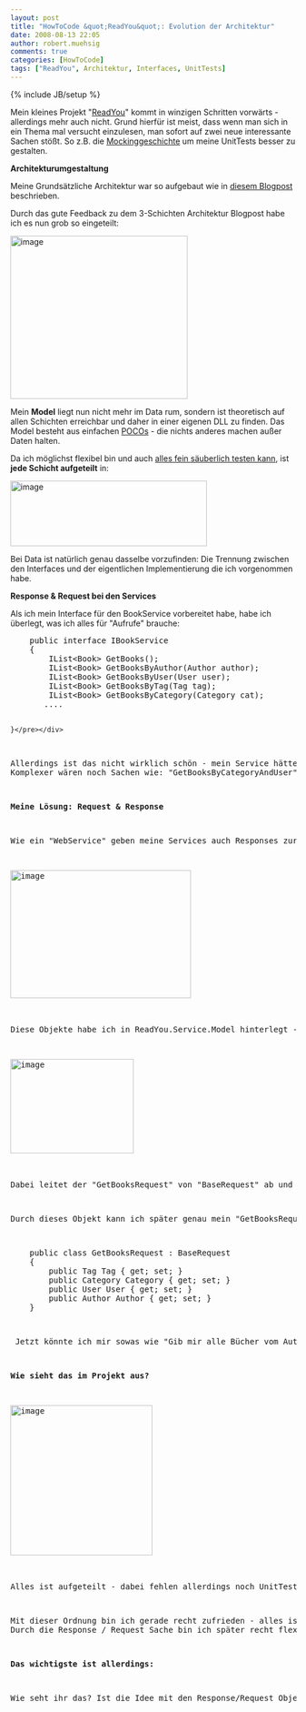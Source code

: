 ```yaml
---
layout: post
title: "HowToCode &quot;ReadYou&quot;: Evolution der Architektur"
date: 2008-08-13 22:05
author: robert.muehsig
comments: true
categories: [HowToCode]
tags: ["ReadYou", Architektur, Interfaces, UnitTests]
---
```

{% include JB/setup %}
<p>Mein kleines Projekt "<a href="{{BASE_PATH}}/category/howtocode/">ReadYou</a>" kommt in winzigen Schritten vorwärts - allerdings mehr auch nicht. Grund hierfür ist meist, dass wenn man sich in ein Thema mal versucht einzulesen, man sofort auf zwei neue interessante Sachen stößt. So z.B. die <a href="{{BASE_PATH}}/2008/08/05/howto-unittests-und-einfhrung-in-mocking-mit-rhinomocks/">Mockinggeschichte</a> um meine UnitTests besser zu gestalten.</p> <p><strong>Architekturumgestaltung</strong></p> <p>Meine Grundsätzliche Architektur war so aufgebaut wie in <a href="{{BASE_PATH}}/2008/07/09/howto-3-tier-3-schichten-architektur/">diesem Blogpost</a> beschrieben.</p> <p>Durch das gute Feedback zu dem 3-Schichten Architektur Blogpost habe ich es nun grob so eingeteilt:</p> <p><a href="{{BASE_PATH}}/assets/wp-images/image522.png"><img style="border-top-width: 0px; border-left-width: 0px; border-bottom-width: 0px; border-right-width: 0px" height="287" alt="image" src="{{BASE_PATH}}/assets/wp-images/image-thumb500.png" width="312" border="0"></a> </p> <p>Mein <strong>Model</strong> liegt nun nicht mehr im Data rum, sondern ist theoretisch auf allen Schichten erreichbar und daher in einer eigenen DLL zu finden. Das Model besteht aus einfachen <a href="http://en.wikipedia.org/wiki/POCO">POCOs</a> - die nichts anderes machen außer Daten halten. </p> <p>Da ich möglichst flexibel bin und auch <a href="{{BASE_PATH}}/2008/08/12/howto-interfacesschnittstellen-einsetzen-gute-grnde-fr-den-einsatz-von-schnittstellen/">alles fein säuberlich testen kann</a>, ist <strong>jede Schicht aufgeteilt</strong> in:</p> <p><a href="{{BASE_PATH}}/assets/wp-images/image523.png"><img style="border-right: 0px; border-top: 0px; border-left: 0px; border-bottom: 0px" height="115" alt="image" src="{{BASE_PATH}}/assets/wp-images/image-thumb501.png" width="346" border="0"></a> </p> <p>Bei Data ist natürlich genau dasselbe vorzufinden: Die Trennung zwischen den Interfaces und der eigentlichen Implementierung die ich vorgenommen habe.</p> <p><strong>Response &amp; Request bei den Services</strong></p> <p>Als ich mein Interface für den BookService vorbereitet habe, habe ich überlegt, was ich alles für "Aufrufe" brauche:</p> <div class="wlWriterSmartContent" id="scid:812469c5-0cb0-4c63-8c15-c81123a09de7:d4f6a7c6-1ee7-4324-bd3b-97844f4ac785" style="padding-right: 0px; display: inline; padding-left: 0px; float: none; padding-bottom: 0px; margin: 0px; padding-top: 0px"><pre name="code" class="c#">    public interface IBookService
    {
        IList&lt;Book&gt; GetBooks();
        IList&lt;Book&gt; GetBooksByAuthor(Author author);
        IList&lt;Book&gt; GetBooksByUser(User user);
        IList&lt;Book&gt; GetBooksByTag(Tag tag);
        IList&lt;Book&gt; GetBooksByCategory(Category cat);
       ....

    }</pre></div>
<p>Allerdings ist das nicht wirklich schön - mein Service hätte äußerst viele Methoden um Bücher ranzuholen. Einmal anhand des Autors, einmal nach Kategorie etc.<br>Komplexer wären noch Sachen wie: "GetBooksByCategoryAndUser" - heiei... für jeden Fall eine Methode zu schreiben, erscheint mir nicht sinnvoll.</p>
<p><strong>Meine Lösung: Request &amp; Response</strong></p>
<p>Wie ein "WebService" geben meine Services auch Responses zurück und verlangen ein Request Objekt:</p>
<p><a href="{{BASE_PATH}}/assets/wp-images/image524.png"><img style="border-right: 0px; border-top: 0px; border-left: 0px; border-bottom: 0px" height="225" alt="image" src="{{BASE_PATH}}/assets/wp-images/image-thumb502.png" width="318" border="0"></a> </p>
<p>Diese Objekte habe ich in ReadYou.Service.Model hinterlegt - da sie nur im Service vorkommen, ich allerdings diese Definitionen und die Logik in seperaten DLLs trennen wollte:</p>
<p><a href="{{BASE_PATH}}/assets/wp-images/image525.png"><img style="border-right: 0px; border-top: 0px; border-left: 0px; border-bottom: 0px" height="166" alt="image" src="{{BASE_PATH}}/assets/wp-images/image-thumb503.png" width="217" border="0"></a> </p>
<p>Dabei leitet der "GetBooksRequest" von "BaseRequest" ab und beim Response genauso.</p>
<p>Durch dieses Objekt kann ich später genau mein "GetBooksRequest" definieren:</p>
<div class="wlWriterSmartContent" id="scid:812469c5-0cb0-4c63-8c15-c81123a09de7:8c79badd-ddd3-4940-bc85-2dffd47507d0" style="padding-right: 0px; display: inline; padding-left: 0px; float: none; padding-bottom: 0px; margin: 0px; padding-top: 0px"><pre name="code" class="c#">    public class GetBooksRequest : BaseRequest
    {
        public Tag Tag { get; set; }
        public Category Category { get; set; }
        public User User { get; set; }
        public Author Author { get; set; }
    }</pre></div>
<p> Jetzt könnte ich mir sowas wie "Gib mir alle Bücher vom Autor XYZ, des Users ABC mit der Kategory "Krimi"" - das erlaubt mir einige Freiheiten und sollte erweiterbar sein, falls mir wieder was neues einfällt. </p>
<p><strong>Wie sieht das im Projekt aus?</strong></p>
<p><a href="{{BASE_PATH}}/assets/wp-images/image526.png"><img style="border-right: 0px; border-top: 0px; border-left: 0px; border-bottom: 0px" height="264" alt="image" src="{{BASE_PATH}}/assets/wp-images/image-thumb504.png" width="250" border="0"></a> </p>
<p>Alles ist aufgeteilt - dabei fehlen allerdings noch UnitTests für den "Data" Teil und für die WebApp (die hier noch nicht zu sehen ist). Unter "Common" befinden sich nur ein paar Extensions die mir das leben erleichtern :)</p>
<p>Mit dieser Ordnung bin ich gerade recht zufrieden - alles ist soweit getrennt und alles was Logik hat, hat auch ein Interface. Späße wie <a href="http://de.wikipedia.org/wiki/Dependency_Injection">Dependency Injection</a> und co. steht auch nichts im Wege. <br>Durch die Response / Request Sache bin ich später recht flexibel - auch wenn es etwas mehr Schreibaufwand ist.</p>
<p><strong>Das wichtigste ist allerdings:</strong></p>
<p>Wie seht ihr das? Ist die Idee mit den Response/Request Objekten vielleicht doch nicht so toll? Gebt einfach euer Feedback ab - den Code (sobald ich noch etwas weiter bin), werde ich auf Codeplex zur Verfügung stellen. Momentan ist diese Version noch nicht hochgeladen.</p>
